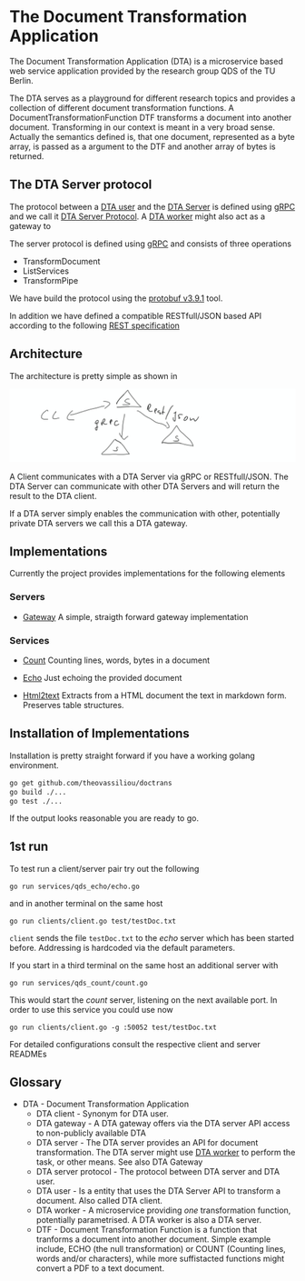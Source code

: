 # The Document Transformation Application

The Document Transformation Application (DTA) is a microservice based web service application provided by the research group QDS of the TU Berlin.

The DTA serves as a playground for different research topics and provides a collection of different document transformation functions. A DocumentTransformationFunction DTF transforms a document into another document. Transforming in our context is meant in a very broad sense. Actually the semantics defined is, that one document, represented as a byte array, is passed as a argument to the DTF and another array of bytes is returned.

## The DTA Server protocol

The  protocol between a [DTA user](#user-content-dtauser) and the [DTA Server](#user-content-dtaserver) is defined using [gRPC](https://grpc.io/) and we call it [DTA Server Protocol](#user-content-thedtaserverprotocol). A [DTA worker](#user-content-dtaworker) might also act as a gateway to

The server protocol is defined using [gRPC](https://grpc.io) and consists of three operations

- TransformDocument
- ListServices
- TransformPipe
  
We have build the protocol using the [protobuf v3.9.1](https://github.com/protocolbuffers/protobuf/releases/tag/v3.9.1) tool.

In addition we have defined a compatible RESTfull/JSON based API according to the following [REST specification](swagger/index.html)

## Architecture

The architecture is pretty simple as shown in

![Architecture](doc/Architecture.jpg "Architecture")

A Client communicates with a DTA Server via gRPC or RESTfull/JSON. The DTA Server can communicate with other DTA Servers and will return the result to the DTA client.

If a DTA server simply enables the communication with other, potentially private DTA servers we call this a DTA gateway.

## Implementations

Currently the project provides implementations for the following elements

### Servers

- [Gateway](gateway/README.md)
  A simple, straigth forward gateway implementation

### Services

- [Count](services/qds_count/README.md)
  Counting lines, words, bytes in a document

- [Echo](services/qds_echo/README.md)
  Just echoing the provided document

- [Html2text](services/qds_echo/README.md)
  Extracts from a HTML document the text in markdown form. Preserves table structures. 

## Installation of Implementations

Installation is pretty straight forward if you have a working golang environment.

```shell
go get github.com/theovassiliou/doctrans
go build ./...
go test ./...
```

If the output looks reasonable you are ready to go.

## 1st run

To test run a client/server pair try out the following

```shell
go run services/qds_echo/echo.go
```

and in another terminal on the same host

```shell
go run clients/client.go test/testDoc.txt
```

`client` sends the file `testDoc.txt` to the *echo* server which has been started before. Addressing is hardcoded via the default parameters.

If you start in a third terminal on the same host an additional server with

```shell
go run services/qds_count/count.go
```

This would start the *count* server, listening on the next available port. In order to use this service you could use now

```shell
go run clients/client.go -g :50052 test/testDoc.txt
```

For detailed configurations consult the respective client and server READMEs

## Glossary

- DTA  - Document Transformation Application
  - DTA client - Synonym for DTA user.
  - DTA gateway - A DTA gateway offers via the DTA server API access to non-publicly available DTA
  - DTA server - The DTA server provides an API for document transformation. The DTA server might use [DTA worker](#user-content-dtaworker) to perform the task, or other means. See also DTA Gateway
  - DTA server protocol - The protocol between DTA server and DTA user.
  - DTA user - Is a entity that uses the DTA Server API to transform a document. Also called DTA client.
  - DTA worker - A microservice providing *one* transformation function, potentially parametrised. A DTA worker is also a DTA server.
  - DTF - Document Transformation Function is a function that tranforms a document into another document. Simple example include, ECHO (the null transformation) or COUNT (Counting lines, words and/or characters), while more suffistacted functions might convert a PDF to a text document.
